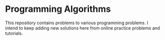 # Programming Algorithms

This repository contains problems to various programming problems.
I intend to keep adding new solutions here from online practice problems and tutorials.